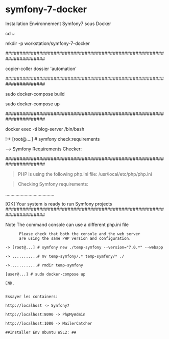 # symfony-7-docker
Installation Environnement Symfony7 sous Docker

cd ~

mkdir -p workstation/symfony-7-docker

######################################################################

copier-coller dossier 'automation'


######################################################################


sudo docker-compose build

sudo docker-compose up

######################################################################

docker exec -ti blog-server /bin/bash

!-> [root@....] # symfony check:requirements

--> Symfony Requirements Checker:

######################################################################

> PHP is using the following php.ini file:
/usr/local/etc/php/php.ini

> Checking Symfony requirements:

......................................

 [OK]
 Your system is ready to run Symfony projects
######################################################################

Note  The command console can use a different php.ini file
~~~~  than the one used by your web server.
      Please check that both the console and the web server
      are using the same PHP version and configuration.

-> [root@...] # symfony new ./temp-symfony --version="7.0.*" --webapp

-> ...........# mv temp-symfony/.* temp-symfony/* ./

->............# rmdir temp-symfony

[user@...] # sudo docker-compose up

END.


Essayer les containers:

http://localhost -> Synfony7

http://localhost:8090 -> PhpMyAdmin

http://localhost:1080 -> MailerCatcher

##Installer Env Ubuntu WSL2: ##

